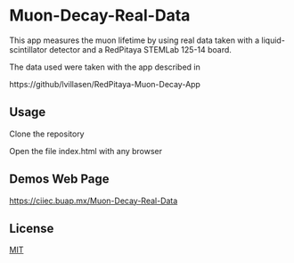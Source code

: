 # Muon-Decay-Real-Data
This app measures the muon lifetime by using real data taken with a liquid-scintillator detector and a RedPitaya STEMLab 125-14 board.

The data used were taken with the app described in

https://github/lvillasen/RedPitaya-Muon-Decay-App



## Usage

Clone the repository
    
Open the file index.html with any browser 
    
## Demos Web Page

https://ciiec.buap.mx/Muon-Decay-Real-Data


## License

[MIT](LICENSE)
